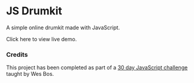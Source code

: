 # JS Drumkit

A simple online drumkit made with JavaScript.

Click here to view live demo.

### Credits

This project has been completed as part of a [30 day JavaScript challenge](https://javascript30.com/) taught by Wes Bos. 